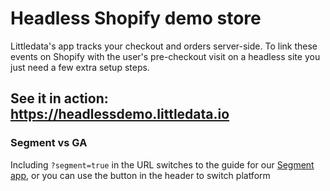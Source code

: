 # Headless Shopify demo store

Littledata's app tracks your checkout and orders server-side. To link these events on Shopify with the user's pre-checkout visit on a headless site you just need a few extra setup steps.

## See it in action: https://headlessdemo.littledata.io

### Segment vs GA

Including `?segment=true` in the URL switches to the guide for our [Segment app](https://apps.shopify.com/segment-com-by-littledata), or you can use the button in the header to switch platform

